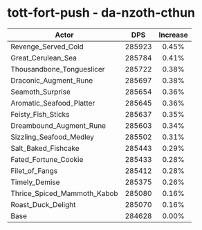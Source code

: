 # tott-fort-push - da-nzoth-cthun
| Actor | DPS | Increase |
|---|:---:|:---:|
|Revenge_Served_Cold|285923|0.45%|
|Great_Cerulean_Sea|285784|0.41%|
|Thousandbone_Tongueslicer|285722|0.38%|
|Draconic_Augment_Rune|285697|0.38%|
|Seamoth_Surprise|285654|0.36%|
|Aromatic_Seafood_Platter|285645|0.36%|
|Feisty_Fish_Sticks|285637|0.35%|
|Dreambound_Augment_Rune|285603|0.34%|
|Sizzling_Seafood_Medley|285502|0.31%|
|Salt_Baked_Fishcake|285443|0.29%|
|Fated_Fortune_Cookie|285433|0.28%|
|Filet_of_Fangs|285412|0.28%|
|Timely_Demise|285375|0.26%|
|Thrice_Spiced_Mammoth_Kabob|285080|0.16%|
|Roast_Duck_Delight|285070|0.16%|
|Base|284628|0.00%|
